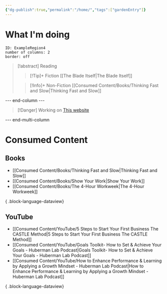 ```yaml
---
{"dg-publish":true,"permalink":"/home/","tags":["gardenEntry"]}
---
```


# What I'm doing
```start-multi-column
ID: ExampleRegion4
number of columns: 2
border: off
```
> [!abstract] Reading
> > [!Tip]+ Fiction
> > [[The Blade Itself\|The Blade Itself]]
> 
> > [!Info]+ Non-Fiction
> > [[Consumed Content/Books/Thinking Fast and Slow\|Thinking Fast and Slow]]

--- end-column ---
> [!Danger] Working on
> [This website](https://emrey.vercel.app/)

--- end-multi-column
# Consumed Content
## Books
- [[Consumed Content/Books/Thinking Fast and Slow\|Thinking Fast and Slow]]
- [[Consumed Content/Books/Show Your Work\|Show Your Work]]
- [[Consumed Content/Books/The 4-Hour Workweek\|The 4-Hour Workweek]]

{ .block-language-dataview}
## YouTube
- [[Consumed Content/YouTube/5 Steps to Start Your First Business The CASTLE Method\|5 Steps to Start Your First Business The CASTLE Method]]
- [[Consumed Content/YouTube/Goals Toolkit- How to Set & Achieve Your Goals - Huberman Lab Podcast\|Goals Toolkit- How to Set & Achieve Your Goals - Huberman Lab Podcast]]
- [[Consumed Content/YouTube/How to Enhance Performance & Learning by Applying a Growth Mindset - Huberman Lab Podcast\|How to Enhance Performance & Learning by Applying a Growth Mindset - Huberman Lab Podcast]]

{ .block-language-dataview}